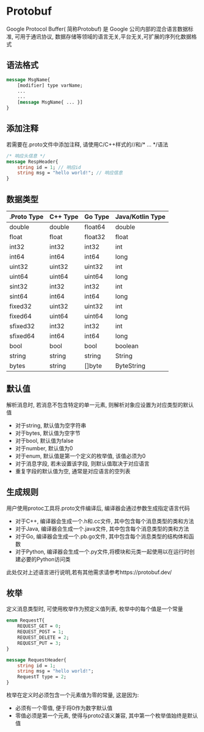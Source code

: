 # Protobuf

Google Protocol Buffer( 简称Protobuf) 是 Google 公司内部的混合语言数据标准, 可用于通讯协议, 数据存储等领域的语言无关,平台无关,可扩展的序列化数据格式

## 语法格式

```protobuf
message MsgName{
	[modifier] type varName; 
	...
	...
	[message MsgName{ ... }]
}
```

## 添加注释

若需要在.proto文件中添加注释, 请使用C/C++样式的//和/* ... */语法

```protobuf
/* 响应头信息 */
message RespHeader{
	string id = 1; // 响应id
	string msg = "hello world!"; // 响应信息
}
```

## 数据类型

| .Proto Type | C++ Type | Go Type | Java/Kotlin Type |
| ----------- | -------- | ------- | ---------------- |
| double      | double   | float64 | double           |
| float       | float    | float32 | float            |
| int32       | int32    | int32   | int              |
| int64       | int64    | int64   | long             |
| uint32      | uint32   | uint32  | int              |
| uint64      | uint64   | uint64  | long             |
| sint32      | int32    | int32   | int              |
| sint64      | int64    | int64   | long             |
| fixed32     | uint32   | uint32  | int              |
| fixed64     | uint64   | uint64  | long             |
| sfixed32    | int32    | int32   | int              |
| sfixed64    | int64    | int64   | long             |
| bool        | bool     | bool    | boolean          |
| string      | string   | string  | String           |
| bytes       | string   | []byte  | ByteString       |

## 默认值

解析消息时, 若消息不包含特定的单一元素, 则解析对象应设置为对应类型的默认值

- 对于string, 默认值为空字符串
- 对于bytes, 默认值为空字节
- 对于bool, 默认值为false
- 对于number, 默认值为0
- 对于enum, 默认值是第一个定义的枚举值, 该值必须为0
- 对于消息字段, 若未设置该字段, 则默认值取决于对应语言
- 重复字段的默认值为空, 通常是对应语言的空列表

## 生成规则

用户使用protoc工具将.proto文件编译后, 编译器会通过参数生成指定语言代码

- 对于C++, 编译器会生成一个.h和.cc文件, 其中包含每个消息类型的类和方法
- 对于Java, 编译器会生成一个.java文件, 其中包含每个消息类型的类和方法
- 对于Go, 编译器会生成一个.pb.go文件, 其中包含每个消息类型的结构体和函数
- 对于Python, 编译器会生成一个.py文件,将模块和元类一起使用以在运行时创建必要的Python访问类

此处仅对上述语言进行说明,若有其他需求请参考https://protobuf.dev/

## 枚举

定义消息类型时, 可使用枚举作为预定义值列表, 枚举中的每个值是一个常量

```protobuf
enum RequestT{
	REQUEST_GET = 0;
	REQUEST_POST = 1;
	REQUEST_DELETE = 2;
	REQUEST_PUT = 3;
}

message RequestHeader{
	string id = 1;
	string msg = "hello world!";
	RequestT type = 2; 
}
```

枚举在定义时必须包含一个元素值为零的常量, 这是因为:

- 必须有一个零值, 便于将0作为数字默认值
- 零值必须是第一个元素, 使得与proto2语义兼容, 其中第一个枚举值始终是默认值

